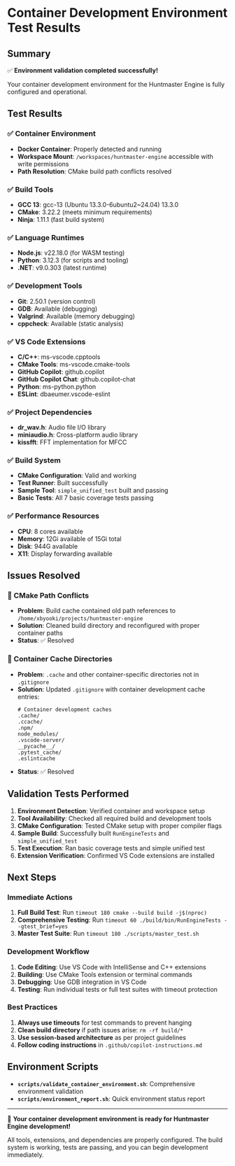 # Container Development Environment Test Results

## Summary

✅ **Environment validation completed successfully!**

Your container development environment for the Huntmaster Engine is fully configured and operational.

## Test Results

### ✅ Container Environment
- **Docker Container**: Properly detected and running
- **Workspace Mount**: `/workspaces/huntmaster-engine` accessible with write permissions
- **Path Resolution**: CMake build path conflicts resolved

### ✅ Build Tools
- **GCC 13**: gcc-13 (Ubuntu 13.3.0-6ubuntu2~24.04) 13.3.0
- **CMake**: 3.22.2 (meets minimum requirements)
- **Ninja**: 1.11.1 (fast build system)

### ✅ Language Runtimes
- **Node.js**: v22.18.0 (for WASM testing)
- **Python**: 3.12.3 (for scripts and tooling)
- **.NET**: v9.0.303 (latest runtime)

### ✅ Development Tools
- **Git**: 2.50.1 (version control)
- **GDB**: Available (debugging)
- **Valgrind**: Available (memory debugging)
- **cppcheck**: Available (static analysis)

### ✅ VS Code Extensions
- **C/C++**: ms-vscode.cpptools
- **CMake Tools**: ms-vscode.cmake-tools
- **GitHub Copilot**: github.copilot
- **GitHub Copilot Chat**: github.copilot-chat
- **Python**: ms-python.python
- **ESLint**: dbaeumer.vscode-eslint

### ✅ Project Dependencies
- **dr_wav.h**: Audio file I/O library
- **miniaudio.h**: Cross-platform audio library
- **kissfft**: FFT implementation for MFCC

### ✅ Build System
- **CMake Configuration**: Valid and working
- **Test Runner**: Built successfully
- **Sample Tool**: `simple_unified_test` built and passing
- **Basic Tests**: All 7 basic coverage tests passing

### ✅ Performance Resources
- **CPU**: 8 cores available
- **Memory**: 12Gi available of 15Gi total
- **Disk**: 944G available
- **X11**: Display forwarding available

## Issues Resolved

### 🔧 CMake Path Conflicts
- **Problem**: Build cache contained old path references to `/home/xbyooki/projects/huntmaster-engine`
- **Solution**: Cleaned build directory and reconfigured with proper container paths
- **Status**: ✅ Resolved

### 🔧 Container Cache Directories
- **Problem**: `.cache` and other container-specific directories not in `.gitignore`
- **Solution**: Updated `.gitignore` with container development cache entries:
  ```gitignore
  # Container development caches
  .cache/
  .ccache/
  .npm/
  node_modules/
  .vscode-server/
  __pycache__/
  .pytest_cache/
  .eslintcache
  ```
- **Status**: ✅ Resolved

## Validation Tests Performed

1. **Environment Detection**: Verified container and workspace setup
2. **Tool Availability**: Checked all required build and development tools
3. **CMake Configuration**: Tested CMake setup with proper compiler flags
4. **Sample Build**: Successfully built `RunEngineTests` and `simple_unified_test`
5. **Test Execution**: Ran basic coverage tests and simple unified test
6. **Extension Verification**: Confirmed VS Code extensions are installed

## Next Steps

### Immediate Actions
1. **Full Build Test**: Run `timeout 180 cmake --build build -j$(nproc)`
2. **Comprehensive Testing**: Run `timeout 60 ./build/bin/RunEngineTests --gtest_brief=yes`
3. **Master Test Suite**: Run `timeout 180 ./scripts/master_test.sh`

### Development Workflow
1. **Code Editing**: Use VS Code with IntelliSense and C++ extensions
2. **Building**: Use CMake Tools extension or terminal commands
3. **Debugging**: Use GDB integration in VS Code
4. **Testing**: Run individual tests or full test suites with timeout protection

### Best Practices
1. **Always use timeouts** for test commands to prevent hanging
2. **Clean build directory** if path issues arise: `rm -rf build/*`
3. **Use session-based architecture** as per project guidelines
4. **Follow coding instructions** in `.github/copilot-instructions.md`

## Environment Scripts

- **`scripts/validate_container_environment.sh`**: Comprehensive environment validation
- **`scripts/environment_report.sh`**: Quick environment status report

---

🎉 **Your container development environment is ready for Huntmaster Engine development!**

All tools, extensions, and dependencies are properly configured. The build system is working, tests are passing, and you can begin development immediately.
